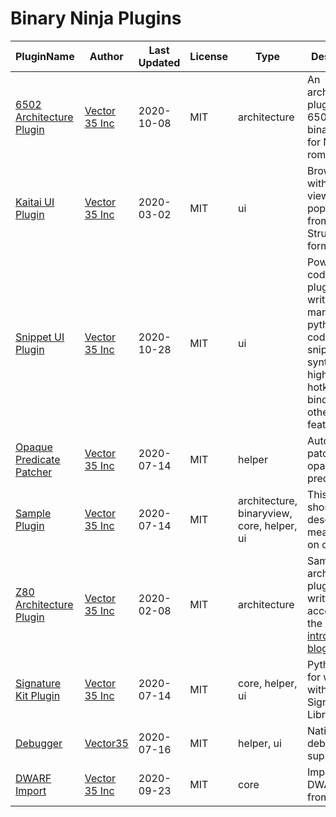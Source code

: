 # Binary Ninja Plugins

| PluginName | Author | Last Updated | License | Type | Description |
|------------|--------|--------------|---------|----------|-------------|
|[6502 Architecture Plugin](https://github.com/Vector35/6502)|[Vector 35 Inc](https://github.com/Vector35)|2020-10-08|MIT|architecture|An architecture plugin for 6502 and binary view for NES roms.|
|[Kaitai UI Plugin](https://github.com/Vector35/kaitai)|[Vector 35 Inc](https://github.com/Vector35)|2020-03-02|MIT|ui|Browse hex with a tree view populated from Kaitai Struct formats.|
|[Snippet UI Plugin](https://github.com/Vector35/snippets)|[Vector 35 Inc](https://github.com/Vector35)|2020-10-28|MIT|ui|Powerful code-editing plugin for writing and managing python code-snippets with syntax highlightingd, hotkey binding and other features|
|[Opaque Predicate Patcher](https://github.com/Vector35/OpaquePredicatePatcher)|[Vector 35 Inc](https://github.com/Vector35)|2020-07-14|MIT|helper|Automatically patch opaque predicates|
|[Sample Plugin](https://github.com/Vector35/sample_plugin)|[Vector 35 Inc](https://github.com/Vector35)|2020-07-14|MIT|architecture, binaryview, core, helper, ui|This is a short description meant to fit on one line.|
|[Z80 Architecture Plugin](https://github.com/Vector35/Z80)|[Vector 35 Inc](https://github.com/Vector35)|2020-02-08|MIT|architecture|Sample Z80 architecture plugin written to accompany the <a href='https://binary.ninja/2020/01/08/guide-to-architecture-plugins-part1.html'>introductory blog post</a>.|
|[Signature Kit Plugin](https://github.com/Vector35/sigkit)|[Vector 35 Inc](https://github.com/Vector35)|2020-07-14|MIT|core, helper, ui|Python tools for working with Signature Libraries|
|[Debugger](https://github.com/Vector35/debugger)|[Vector35](https://github.com/Vector35)|2020-07-16|MIT|helper, ui|Native debugger support|
|[DWARF Import](https://github.com/Vector35/dwarf_import)|[Vector 35 Inc](https://github.com/Vector35)|2020-09-23|MIT|core|Imports DWARF Info from ELFs|
